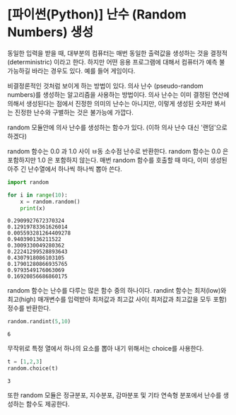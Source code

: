 # [파이썬(Python)] 난수 (Random Numbers) 생성
동일한 입력을 받을 때, 대부분의 컴퓨터는 매번 동일한 출력값을 생성하는 것을 결정적 (deterministric) 이라고 한다. 하지만 어떤 응용 프로그램에 대해서 컴퓨터가 예측 불가능하길 바라는 경우도 있다. 예를 들어 게임이다.

비결정론적인 것처럼 보이게 하는 방법이 있다. 의사 난수 (pseudo-random numbers)를 생성하는 알고리즘을 사용하는 방법이다. 의사 난수는 이미 결정된 연산에 의해서 생성된다는 점에서 진정한 의미의 난수는 아니지만, 이렇게 생성된 숫자만 봐서는 진정한 난수와 구별하는 것은 불가능에 가깝다.

random 모듈안에 의사 난수를 생성하는 함수가 있다. (이하 의사 난수 대신 '랜덤'으로 하겠다)

random 함수는 0.0 과 1.0 사이 ㅂ동 소수점 난수로 반환한다. random 함수는 0.0 은 포함하지만 1.0 은 포함하지 않는다. 매번 random 함수를 호출할 때 마다, 이미 생성된 아주 긴 난수열에서 하나씩 하나씩 뽑아 쓴다.


```python
import random

for i in range(10):
    x = random.random()
    print(x)
```

    0.2909927672370324
    0.12919783361626014
    0.005593281264409278
    0.940390136211522
    0.3009330049280362
    0.22241299528893643
    0.4307918086103105
    0.17901280866935765
    0.9793549176063069
    0.16920856686860175
    

random 함수는 난수를 다루는 많은 함수 중의 하나이다. randint 함수는 최저(low)와 최고(high) 매개변수를 입력받아 최저값과 최고값 사이( 최저값과 최고값을 모두 포함) 정수를 반환한다.


```python
random.randint(5,10)
```




    6



무작위로 특정 열에서 하나의 요소를 뽑아 내기 위해서는 choice를 사용한다.


```python
t = [1,2,3]
random.choice(t)
```




    3



또한 random 모듈은 정규분포, 지수분포, 감마분포 및 기타 연속형 분포에서 난수를 생성하는 함수도 제공한다.
